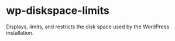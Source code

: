 # wp-diskspace-limits
Displays, limits, and restricts the disk space used by the WordPress installation.

